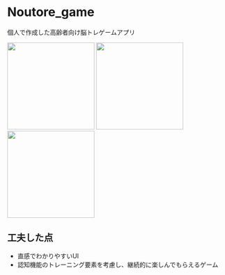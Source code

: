 # Noutore_game

個人で作成した高齢者向け脳トレゲームアプリ

<img src="https://github.com/aozam3/Noutore_game/assets/65112280/47cba34d-2882-4342-8c34-49420c43e646.gif" width="200">
<img src="https://github.com/aozam3/Noutore_game/assets/65112280/326438bf-35c8-496c-9c0c-004b34f6b45b.gif" width="200">
<img src="https://github.com/aozam3/Noutore_game/assets/65112280/917adc27-2e82-4e5a-99d8-331081534e25.png" width="200">

## 工夫した点
* 直感でわかりやすいUI
* 認知機能のトレーニング要素を考慮し、継続的に楽しんでもらえるゲーム
